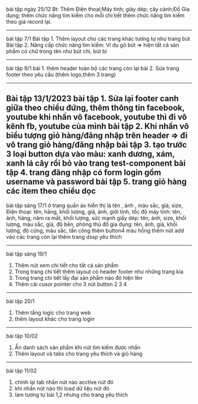 bài tập ngày 25/12
Bt: Thêm Điện thoại;Máy tính; giày dép;
cây cảnh;Đồ Gia dụng;
thêm chức năng tìm kiếm cho mỗi chi tiết
thêm chức năng tìm kiếm theo giá
record lại.

---

bài tập 7/1
Bài tập 1. Thêm layout cho các trang khác tương tự như trang bút
Bài tập 2. Nâng cấp chức năng tìm kiếm: Ví dụ gõ bút => hiện tất cả sản phẩm có chữ trong tên như bút chì, bút bi

---

bài tập 9/1
bài 1. thêm header toàn bộ các trang còn lại
bài 2. Sửa trang footer theo yêu cầu (thêm logo,thêm 3 trang)

---

Bài tập 13/1/2023
bài tập 1. Sửa lại footer canh giữa theo chiều đứng, thêm thông tin facebook, youtube khi nhấn vô facebook, youtube thì đi vô kênh fb, youtube của mình
bài tập 2. Khi nhấn vô biểu tượng giỏ hàng/đăng nhập trên header => đi vô trang giỏ hàng/đăng nhập
bài tập 3. tạo trước 3 loại button dựa vào màu: xanh dương, xám, xanh lá cây rồi bỏ vào trang test-component
bài tập 4. trang đăng nhập có form login gồm username và password
bài tập 5. trang giỏ hàng các item theo chiều dọc
---
bài tập sáng 17/1
ở trang quần áo hiển thị là tên , ảnh , màu sắc, giá, size, 
Điện thoại: tên, hãng, khối lượng, giá, ảnh, giới tính, tốc độ
máy tính: tên, ảnh, hãng, năm ra mắt, khối lượng, sức mạnh
giầy dép: tên, ảnh, size, khối lượng, màu sắc, giá, độ bền, phòng thủ
đồ gia dụng: tên, ảnh, giá, khối lượng, độ cứng, màu sắc, tấn công
thêm button4 màu hồng
thêm nút add vào các trang còn lại
thêm trang dssp yêu thích
______
bài tập sáng 19/1
1. Thêm nút xem chi tiết cho tất cả sản phẩm
2. Trong trang chi tiết thêm layout có header footer như những trang kia
3. Trong trang chi tiết lấy đại sản phẩm nào đó hiện lên
4. Thêm cái cusor pointer cho 3 nút button 2 3 4
________
bài tập 20/1
1. Thêm tầng logic cho trang web
2. thêm layout khác cho trang login
___________
bài tập 10/02
1. Ẩn danh sách sản phẩm khi nút tìm kiếm được nhấn 
2. Thêm layout và tabs cho trang yêu thích và giỏ hàng

____________________
bài tập 11/02
1. chỉnh lại tab nhấn nút nào acctive nút đó
2. khi nhấn nút nào thì load dữ liệu nút đó
3. làm tương tự bài 1,2 nhưng cho trang yêu thích
